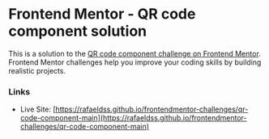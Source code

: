 # Frontend Mentor - QR code component solution

This is a solution to the [QR code component challenge on Frontend Mentor](https://www.frontendmentor.io/challenges/qr-code-component-iux_sIO_H). Frontend Mentor challenges help you improve your coding skills by building realistic projects.

### Links

- Live Site: [https://rafaeldss.github.io/frontendmentor-challenges/qr-code-component-main](https://rafaeldss.github.io/frontendmentor-challenges/qr-code-component-main)